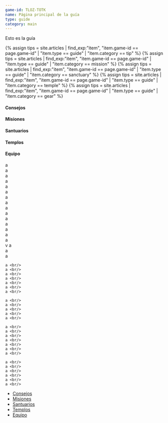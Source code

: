 ```yaml
---
game-id: TLOZ-TOTK
name: Página principal de la guía
type: guide
category: main
---
```

Esto es la guía
<div class="uk-grid">
<div class="uk-width-3-4@m">
{% assign tips = site.articles | find_exp:"item", "item.game-id == page.game-id" | "item.type == guide" | "item.category == tip" %}
{% assign tips = site.articles | find_exp:"item", "item.game-id == page.game-id" | "item.type == guide" | "item.category == mission" %}
{% assign tips = site.articles | find_exp:"item", "item.game-id == page.game-id" | "item.type == guide" | "item.category == sanctuary" %}
{% assign tips = site.articles | find_exp:"item", "item.game-id == page.game-id" | "item.type == guide" | "item.category == temple" %}
{% assign tips = site.articles | find_exp:"item", "item.game-id == page.game-id" | "item.type == guide" | "item.category == gear" %}

<h4 id="tips">Consejos</h4>
<h4 id="quests">Misiones</h4>
<h4 id="sanctuaries">Santuarios</h4>
<h4 id="temples">Templos</h4>
<h4 id="gears">Equipo</h4>
    a <br/>
    a <br/>
    a <br/>
    a <br/>
    a <br/>
    a <br/>
    a <br/>
    a <br/>
    a <br/>
    a <br/>
    a <br/>
    a <br/>
    a <br/>
    a <br/>
    a <br/>
    v
    a <br/>
    a <br/>
    a <br/>

    a <br/>
    a <br/>
    a <br/>
    a <br/>
    a <br/>
    a <br/>
    a <br/>

    a <br/>
    a <br/>
    a <br/>
    a <br/>
    a <br/>

    a <br/>
    a <br/>
    a <br/>
    a <br/>
    a <br/>
    a <br/>
    a <br/>

    a <br/>
    a <br/>
    a <br/>
    a <br/>
    a <br/>
    a <br/>
    
</div>
<div class="uk-width-1-4@m uk-card uk-card-default uk-card-body uk-text-center uk-position-z-index" uk-sticky="end: !.uk-height-large; offset: 80">
    <ul class="uk-nav-default" uk-nav>
        <li class="uk-active">
            <a href="#tips">Consejos</a>
        </li>
        <li class="uk-active">
            <a href="#quests">Misiones</a>
        </li>
        <li class="uk-active">
            <a href="#sanctuaries">Santuarios</a>
        </li>
        <li class="uk-active">
            <a href="#temples">Templos</a>
        </li>
        <li class="uk-active">
            <a href="#gears">Equipo</a></div>
        </li>
    </ul>
</div>




